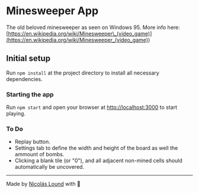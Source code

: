 # Minesweeper App

The old beloved minesweeper as seen on Windows 95. More info here: [https://en.wikipedia.org/wiki/Minesweeper\_(video_game)](<https://en.wikipedia.org/wiki/Minesweeper_(video_game)>)

## Initial setup

Run `npm install` at the project directory to install all necessary dependencies.

### Starting the app

Run `npm start` and open your browser at [http://localhost:3000](http://localhost:3000) to start playing.



### To Do

- Replay button.
- Settings tab to define the width and height of the board as well the ammount of bombs.
- Clicking a blank tile (or "0"), and all adjacent non-mined cells should automatically be uncovered.

---

Made by [Nicolás Lound](https://www.linkedin.com/in/nicolaslound/) with 💛
